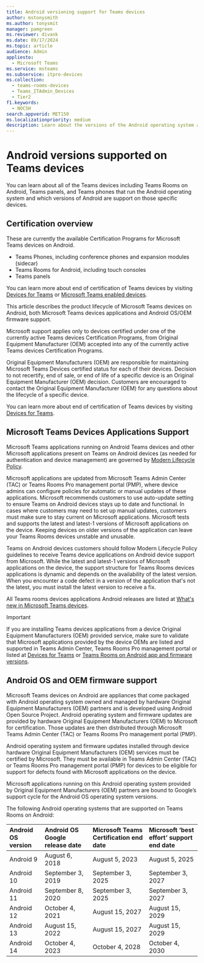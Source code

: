 ```yaml
---
title: Android versioning support for Teams devices
author: mstonysmith
ms.author: tonysmit
manager: pamgreen
ms.reviewer: divank
ms.date: 09/17/2024
ms.topic: article
audience: Admin
appliesto: 
  - Microsoft Teams
ms.service: msteams
ms.subservice: itpro-devices
ms.collection: 
  - teams-rooms-devices
  - Teams_ITAdmin_Devices
  - Tier2
f1.keywords: 
  - NOCSH
search.appverid: MET150
ms.localizationpriority: medium
description: Learn about the versions of the Android operating system and platform that are supported on Teams devices.
---
```


# Android versions supported on Teams devices

You can learn about all of the Teams devices including Teams Rooms on Android, Teams panels, and Teams phones that run the Android operating system and which versions of Android are support on those specific devices.

## Certification overview

These are currently the available Certification Programs for Microsoft Teams devices on Android.

- Teams Phones, including conference phones and expansion modules (sidecar)
- Teams Rooms for Android, including touch consoles
- Teams panels

You can learn more about end of certification of Teams devices by visiting [Devices for Teams](/microsoftteams/devices/teams-ip-phones#end-of-certification-teams-devices) or [Microsoft Teams enabled devices](https://www.microsoft.com/microsoft-teams/across-devices/devices).

This article describes the product lifecycle of Microsoft Teams devices on Android, both Microsoft Teams devices applications and Android OS/OEM firmware support.

Microsoft support applies only to devices certified under one of the currently active Teams devices Certification Programs, from Original Equipment Manufacturer (OEM) accepted into any of the currently active Teams devices Certification Programs.

Original Equipment Manufacturers (OEM) are responsible for maintaining Microsoft Teams Devices certified status for each of their devices. Decision to not recertify, end of sale, or end of life of a specific device is an Original Equipment Manufacturer (OEM) decision. Customers are encouraged to contact the Original Equipment Manufacturer (OEM) for any questions about the lifecycle of a specific device.

You can learn more about end of certification of Teams devices by visiting [Devices for Teams](/microsoftteams/devices/teams-ip-phones#end-of-certification-teams-devices).

## Microsoft Teams Devices Applications Support

Microsoft Teams applications running  on Android Teams devices and other Microsoft applications present on Teams on Android devices (as needed for authentication and device management) are governed by [Modern Lifecycle Policy](/lifecycle/policies/modern).

Microsoft applications are updated from Microsoft Teams Admin Center (TAC) or Teams Rooms Pro management portal (PMP), where device admins can configure policies for automatic or manual updates of these applications. Microsoft recommends customers to use auto-update setting to ensure Teams on Android devices stays up to date and functional. In cases where customers may need to set up manual updates, customers must make sure to stay current on Microsoft applications. Microsoft tests and supports the latest and latest-1 versions of Microsoft applications on the device. Keeping devices on older versions of the application can leave your Teams Rooms devices unstable and unusable.

Teams on Android devices customers should follow Modern Lifecycle Policy guidelines to receive Teams  device applications on Android device support from Microsoft. While the latest and latest-1 versions of Microsoft applications on the device, the support structure for Teams Rooms devices applications is dynamic and depends on the availability of the latest version. When you encounter a code defect in a version of the application that's not the latest, you must install the latest version to receive a fix.

All Teams rooms devices applications Android releases are listed at [What's new in Microsoft Teams devices](https://support.microsoft.com/office/what-s-new-in-microsoft-teams-devices-eabf4d81-acdd-4b23-afa1-9ee47bb7c5e2).

> [!IMPORTANT]
>If you are installing Teams devices applications from a device Original Equipment Manufacturers (OEM) provided service, make sure to validate that Microsoft applications provided by the device OEMs are listed and supported in Teams Admin Center, Teams Rooms Pro management portal or listed at [Devices for Teams](/microsoftteams/devices/teams-ip-phones#product-release-information-for-teams-phones) or [Teams Rooms on Android app and firmware versions](/microsoftteams/rooms/android-app-firmware).

## Android OS and OEM firmware support

Microsoft Teams devices on Android are appliances that come packaged with Android operating system owned and managed by hardware Original Equipment Manufacturers (OEM) partners and is developed using Android Open Source Project. Android operating system and firmware updates are provided by hardware Original Equipment Manufacturers (OEM) to Microsoft for certification. Those updates are then distributed through Microsoft Teams Admin Center (TAC) or Teams Rooms Pro management portal (PMP).

Android operating system and firmware updates installed through device hardware Original Equipment Manufacturers (OEM) services must be certified by Microsoft. They must be available in Teams Admin Center (TAC) or Teams Rooms Pro management portal (PMP) for devices to be eligible for support for defects found with Microsoft applications on the device.

Microsoft applications running on this Android operating system provided by Original Equipment Manufacturers (OEM) partners are bound to Google’s support cycle for the Android OS operating system versions.

The following Android operating systems that are supported on Teams Rooms on Android:

|**Android OS version**|**Android OS Google release date**|**Microsoft Teams Certification end date**|**Microsoft ‘best effort’ support end date**|
|:-----|:-----|:-----|:-----|
|Android 9|August 6, 2018|August 5, 2023|August 5, 2025|
|Android 10|September 3, 2019|September 3, 2025|September 3, 2027|
|Android 11|September 8, 2020|September 3, 2025|September 3, 2027|
|Android 12|October 4, 2021|August 15, 2027|August 15, 2029|
|Android 13|August 15, 2022|August 15, 2027|August 15, 2029|
|Android 14|October 4, 2023|October 4, 2028|October 4, 2030|